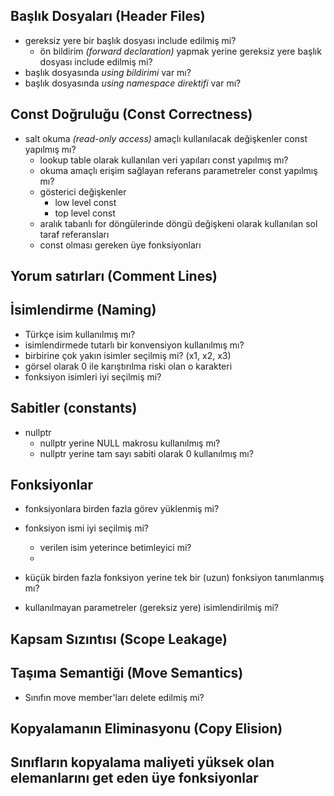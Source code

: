 ## Başlık Dosyaları (Header Files)
+ gereksiz yere bir başlık dosyası include edilmiş mi?
  + ön bildirim _(forward declaration)_ yapmak yerine gereksiz yere başlık dosyası include edilmiş mi?
+ başlık dosyasında _using bildirimi_ var mı?
+ başlık dosyasında _using namespace direktifi_ var mı?
  
## Const Doğruluğu (Const Correctness)
  + salt okuma _(read-only access)_ amaçlı kullanılacak değişkenler const yapılmış mı?
    + lookup table olarak kullanılan veri yapıları const yapılmış mı?
    + okuma amaçlı erişim sağlayan referans parametreler const yapılmış mı?
    + gösterici değişkenler
      + low level const
      + top level const
    + aralık tabanlı for döngülerinde döngü değişkeni olarak kullanılan sol taraf referansları
    + const olması gereken üye fonksiyonları

## Yorum satırları (Comment Lines)
     
## İsimlendirme (Naming)
  + Türkçe isim kullanılmış mı?
  + isimlendirmede tutarlı bir konvensiyon kullanılmış mı?
  + birbirine çok yakın isimler seçilmiş mi? (x1, x2, x3)
  + görsel olarak 0 ile karıştırılma riski olan o karakteri
  + fonksiyon isimleri iyi seçilmiş mi?

## Sabitler (constants)
  + nullptr
    + nullptr yerine NULL makrosu kullanılmış mı?
    + nullptr yerine tam sayı sabiti olarak 0 kullanılmış mı?
    

## Fonksiyonlar
  + fonksiyonlara birden fazla görev yüklenmiş mi?
  + fonksiyon ismi iyi seçilmiş mi?
    + verilen isim yeterince betimleyici mi?
    + 

  + küçük birden fazla fonksiyon yerine tek bir (uzun) fonksiyon tanımlanmış mı? 
  + kullanılmayan parametreler (gereksiz yere) isimlendirilmiş mi?
  
## Kapsam Sızıntısı (Scope Leakage)
## Taşıma Semantiği (Move Semantics) 
  + Sınıfın move member'ları delete edilmiş mi?

## Kopyalamanın Eliminasyonu (Copy Elision)
## Sınıfların kopyalama maliyeti yüksek olan elemanlarını get eden üye fonksiyonlar

